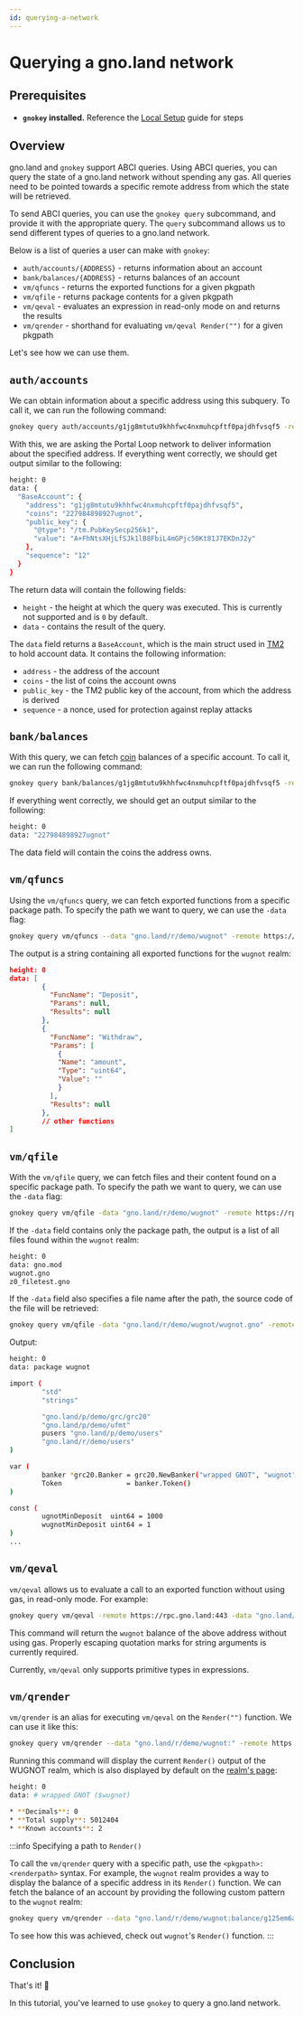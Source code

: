 ```yaml
---
id: querying-a-network
---
```


# Querying a gno.land network

## Prerequisites

- **`gnokey` installed.** Reference the
  [Local Setup](../../../getting-started/local-setup/installation.md#2-installing-the-required-tools) guide for steps

## Overview

gno.land and `gnokey` support ABCI queries. Using ABCI queries, you can query the state of 
a gno.land network without spending any gas. All queries need to be pointed towards 
a specific remote address from which the state will be retrieved.

To send ABCI queries, you can use the `gnokey query` subcommand, and provide it
with the appropriate query. The `query` subcommand allows us to send different
types of queries to a gno.land network.

Below is a list of queries a user can make with `gnokey`:
- `auth/accounts/{ADDRESS}` - returns information about an account
- `bank/balances/{ADDRESS}` - returns balances of an account
- `vm/qfuncs` - returns the exported functions for a given pkgpath
- `vm/qfile` - returns package contents for a given pkgpath
- `vm/qeval` - evaluates an expression in read-only mode on and returns the results
- `vm/qrender` - shorthand for evaluating `vm/qeval Render("")` for a given pkgpath

Let's see how we can use them.

## `auth/accounts`

We can obtain information about a specific address using this subquery. To call it,
we can run the following command:

```bash
gnokey query auth/accounts/g1jg8mtutu9khhfwc4nxmuhcpftf0pajdhfvsqf5 -remote https://rpc.gno.land:443
```

With this, we are asking the Portal Loop network to deliver information about the
specified address. If everything went correctly, we should get output similar to the following:

```bash
height: 0
data: {
  "BaseAccount": {
    "address": "g1jg8mtutu9khhfwc4nxmuhcpftf0pajdhfvsqf5",
    "coins": "227984898927ugnot",
    "public_key": {
      "@type": "/tm.PubKeySecp256k1",
      "value": "A+FhNtsXHjLfSJk1lB8FbiL4mGPjc50Kt81J7EKDnJ2y"
    },
    "sequence": "12"
  }
}
```

The return data will contain the following fields:
- `height` - the height at which the query was executed. This is currently not
  supported and is `0` by default.
- `data` - contains the result of the query.

The `data` field returns a `BaseAccount`, which is the main struct used in [TM2](../../../concepts/tendermint2.md)
to hold account data. It contains the following information:
- `address` - the address of the account
- `coins` - the list of coins the account owns
- `public_key` - the TM2 public key of the account, from which the address is derived
- `sequence` - a nonce, used for protection against replay attacks

## `bank/balances`

With this query, we can fetch [coin](../../../concepts/stdlibs/coin.md) balances
of a specific account. To call it, we can run the following command:

```bash
gnokey query bank/balances/g1jg8mtutu9khhfwc4nxmuhcpftf0pajdhfvsqf5 -remote https://rpc.gno.land:443
```

If everything went correctly, we should get an output similar to the following:

```bash
height: 0
data: "227984898927ugnot"
```

The data field will contain the coins the address owns.

## `vm/qfuncs`

Using the `vm/qfuncs` query, we can fetch exported functions from a specific package
path. To specify the path we want to query, we can use the `-data` flag:

```bash
gnokey query vm/qfuncs --data "gno.land/r/demo/wugnot" -remote https://rpc.gno.land:443
```

The output is a string containing all exported functions for the `wugnot` realm:

```json
height: 0
data: [
        {
          "FuncName": "Deposit",
          "Params": null,
          "Results": null
        },
        {
          "FuncName": "Withdraw",
          "Params": [
            {
            "Name": "amount",
            "Type": "uint64",
            "Value": ""
            }
          ],
          "Results": null
        },
        // other functions
]
```

## `vm/qfile`

With the `vm/qfile` query, we can fetch files and their content found on a 
specific package path. To specify the path we want to query, we can use the 
`-data` flag:

```bash
gnokey query vm/qfile -data "gno.land/r/demo/wugnot" -remote https://rpc.gno.land:443
```

If the `-data` field contains only the package path, the output is a list of all
files found within the `wugnot` realm:

```bash
height: 0
data: gno.mod
wugnot.gno
z0_filetest.gno
```

If the `-data` field also specifies a file name after the path, the source code
of the file will be retrieved:

```bash
gnokey query vm/qfile -data "gno.land/r/demo/wugnot/wugnot.gno" -remote https://rpc.gno.land:443
```

Output: 
```bash
height: 0
data: package wugnot

import (
        "std"
        "strings"

        "gno.land/p/demo/grc/grc20"
        "gno.land/p/demo/ufmt"
        pusers "gno.land/p/demo/users"
        "gno.land/r/demo/users"
)

var (
        banker *grc20.Banker = grc20.NewBanker("wrapped GNOT", "wugnot", 0)
        Token                = banker.Token()
)

const (
        ugnotMinDeposit  uint64 = 1000
        wugnotMinDeposit uint64 = 1
)
...
```

## `vm/qeval`

`vm/qeval` allows us to evaluate a call to an exported function without using gas,
in read-only mode. For example:

```bash
gnokey query vm/qeval -remote https://rpc.gno.land:443 -data "gno.land/r/demo/wugnot.BalanceOf(\"g1jg8mtutu9khhfwc4nxmuhcpftf0pajdhfvsqf5\")" 
```

This command will return the `wugnot` balance of the above address without using gas.
Properly escaping quotation marks for string arguments is currently required.

Currently, `vm/qeval` only supports primitive types in expressions.

## `vm/qrender`

`vm/qrender` is an alias for executing `vm/qeval` on the `Render("")` function.
We can use it like this:

```bash
gnokey query vm/qrender --data "gno.land/r/demo/wugnot:" -remote https://rpc.gno.land:443
```

Running this command will display the current `Render()` output of the WUGNOT
realm, which is also displayed by default on the [realm's page](https://gno.land/r/demo/wugnot):

```bash
height: 0
data: # wrapped GNOT ($wugnot)

* **Decimals**: 0
* **Total supply**: 5012404
* **Known accounts**: 2
```

:::info Specifying a path to `Render()`

To call the `vm/qrender` query with a specific path, use the `<pkgpath>:<renderpath>` syntax. 
For example, the `wugnot` realm provides a way to display the balance of a specific
address in its `Render()` function. We can fetch the balance of an account by 
providing the following custom pattern to the `wugnot` realm:

```bash
gnokey query vm/qrender --data "gno.land/r/demo/wugnot:balance/g125em6arxsnj49vx35f0n0z34putv5ty3376fg5" -remote https://rpc.gno.land:443 
```

To see how this was achieved, check out `wugnot`'s `Render()` function.
:::

## Conclusion

That's it! 🎉

In this tutorial, you've learned to use `gnokey` to query a gno.land
network.

